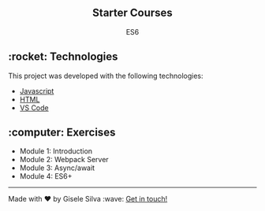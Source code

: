 <div id="readme" class="Box-body readme blob js-code-block-container">
    <article class="markdown-body entry-content p-3 p-md-6" itemprop="text">
    <h2 align="center">Starter Courses</h2>
    <p align="center">ES6</p>
        <h2>
        :rocket: Technologies
      </h2>
      <p>This project was developed with the following technologies:</p>
      <ul>
        <li><a href="https://developer.mozilla.org/en-US/docs/Web/JavaScript/Guide" rel="nofollow">Javascript</a></li>
        <li><a href="https://developer.mozilla.org/en-US/docs/Web/HTML" rel="nofollow">HTML</a></li>
        <li><a href="https://code.visualstudio.com/" rel="nofollow">VS Code</a></li>
      </ul>
      <h2>
        :computer: Exercises
      </h2>
      <ul>
        <li>Module 1: Introduction</li>
        <li>Module 2: Webpack Server</li>
        <li>Module 3: Async/await</li>
        <li>Module 4: ES6+</li>
      </ul>
      <hr>
      <p>Made with ♥ by Gisele Silva :wave: <a href="https://www.linkedin.com/in/gisabernardess/" rel="nofollow">Get in touch!</a>
      </p>
  </article>
</div>
